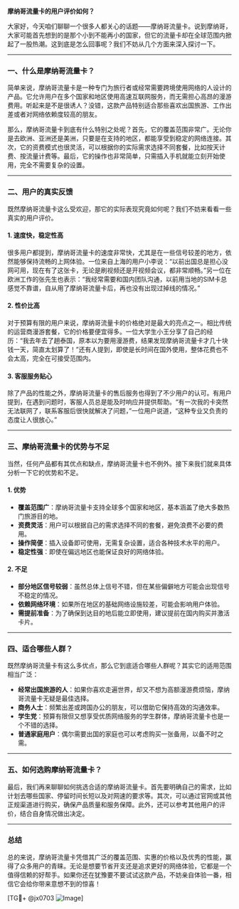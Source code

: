 **摩纳哥流量卡的用户评价如何？**

大家好，今天咱们聊聊一个很多人都关心的话题——摩纳哥流量卡。说到摩纳哥，大家可能首先想到的是那个小到不能再小的国家，但它的流量卡却在全球范围内掀起了一股热潮。这到底是怎么回事呢？我们不妨从几个方面来深入探讨一下。

---

### 一、什么是摩纳哥流量卡？

简单来说，摩纳哥流量卡是一种专门为旅行者或经常需要跨境使用网络的人设计的产品。它允许用户在多个国家和地区使用高速互联网服务，而无需担心高昂的漫游费用。听起来是不是很诱人？没错，这款产品特别适合那些喜欢出国旅游、工作出差或者对网络依赖度较高的朋友。

那么，摩纳哥流量卡到底有什么特别之处呢？首先，它的覆盖范围非常广。无论你是去欧洲、亚洲还是美洲，只要是在支持的地区，都能享受到稳定的网络连接。其次，它的资费模式也很灵活，可以根据你的实际需求选择不同套餐，比如按天计费、按流量计费等。最后，它的操作也非常简单，只需插入手机就能立刻开始使用，完全不需要复杂的设置。

---

### 二、用户的真实反馈

既然摩纳哥流量卡这么受欢迎，那它的实际表现究竟如何呢？我们不妨来看看一些真实的用户评价。

#### 1. **速度快，稳定性高**
很多用户都提到，摩纳哥流量卡的速度非常快，尤其是在一些信号较差的地方，依然能够保持流畅的上网体验。一位来自上海的用户小李说：“以前出国总是担心没网可用，现在有了这张卡，无论是刷视频还是开视频会议，都非常顺畅。”另一位在欧洲工作的张先生也表示：“我经常需要和国内团队沟通，以前用当地的SIM卡总感觉不靠谱，自从用了摩纳哥流量卡后，再也没有出现过掉线的情况。”

#### 2. **性价比高**
对于预算有限的用户来说，摩纳哥流量卡的价格绝对是最大的亮点之一。相比传统的运营商漫游套餐，它的价格要便宜得多。一位大学生小王分享了自己的经历：“我去年去了趟泰国，原本以为要用漫游费，结果发现摩纳哥流量卡才几十块钱一天，简直太划算了！”还有人提到，即使是长时间在国外使用，整体花费也不会太高，完全在可接受范围内。

#### 3. **客服服务贴心**
除了产品的性能之外，摩纳哥流量卡的售后服务也得到了不少用户的认可。有用户提到，在遇到问题时，客服人员总是能及时响应并提供帮助。“有一次我的卡突然无法联网了，联系客服后很快就解决了问题，”一位用户说道，“这种专业又负责的态度让人很放心。”

---

### 三、摩纳哥流量卡的优势与不足

当然，任何产品都有其优点和缺点，摩纳哥流量卡也不例外。接下来我们就来具体分析一下它的优势和不足。

#### 1. **优势**
- **覆盖范围广**：摩纳哥流量卡支持全球多个国家和地区，基本涵盖了绝大多数热门旅游目的地。
- **资费灵活**：用户可以根据自己的需求选择不同的套餐，避免浪费不必要的费用。
- **操作简便**：插入设备即可使用，无需复杂设置，适合各种技术水平的用户。
- **稳定性强**：即使在偏远地区也能保证良好的网络体验。

#### 2. **不足**
- **部分地区信号较弱**：虽然总体上信号不错，但在某些偏僻地方可能会出现信号不稳定的情况。
- **依赖网络环境**：如果所在地区的基础网络设施较差，可能会影响用户体验。
- **需提前准备**：为了确保到达目的地后能立即使用，建议提前在国内购买并激活卡片。

---

### 四、适合哪些人群？

既然摩纳哥流量卡有这么多优点，那么它到底适合哪些人群呢？其实它的适用范围相当广泛：

- **经常出国旅游的人**：如果你喜欢走遍世界，却又不想为高额漫游费烦恼，摩纳哥流量卡无疑是最佳选择。
- **商务人士**：频繁出差或跨国办公的朋友，可以借助它保持高效的沟通效率。
- **学生党**：预算有限但又想享受优质网络服务的学生群体，摩纳哥流量卡也是一个不错的选择。
- **普通家庭用户**：偶尔需要出国的家庭也可以考虑购买一张备用，以备不时之需。

---

### 五、如何选购摩纳哥流量卡？

最后，我们再来聊聊如何挑选合适的摩纳哥流量卡。首先要明确自己的需求，比如计划去哪些国家、停留时间长短以及对网速的要求等。其次，可以通过官网或其他正规渠道进行购买，确保产品质量和服务保障。此外，还可以参考其他用户的评价，结合自身情况做出决定。

---

### 总结

总的来说，摩纳哥流量卡凭借其广泛的覆盖范围、实惠的价格以及优秀的性能，赢得了众多用户的青睐。无论是想要节省开支还是追求更好的网络体验，它都是一个值得信赖的好帮手。如果你还在犹豫要不要试试这款产品，不妨亲自体验一番，相信它会给你带来意想不到的惊喜！

[TG💪+ @jx0703 ![Image](https://github.com/user-attachments/assets/dbca1d08-cadb-493c-b0ec-ad6f7a83f270)]